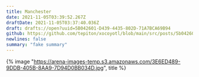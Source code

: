 ```yaml
---
title: Manchester
date: 2021-11-05T03:39:52.267Z
draftDate: 2021-11-05T03:37:40.036Z
draft: drafts://open?uuid=5B042601-D439-4435-802D-71A7BCA69B94
github: https://github.com/tepiton/xocoyotl/blob/main/src/posts/5b042601-d439-4435-802d-71a7bca69b94.md
newlines: false
summary: "fake summary"
---
```

{% image "https://arena-images-temp.s3.amazonaws.com/3E6ED489-9DDB-405B-8AA9-7D94D0BB034D.jpg", title %}

